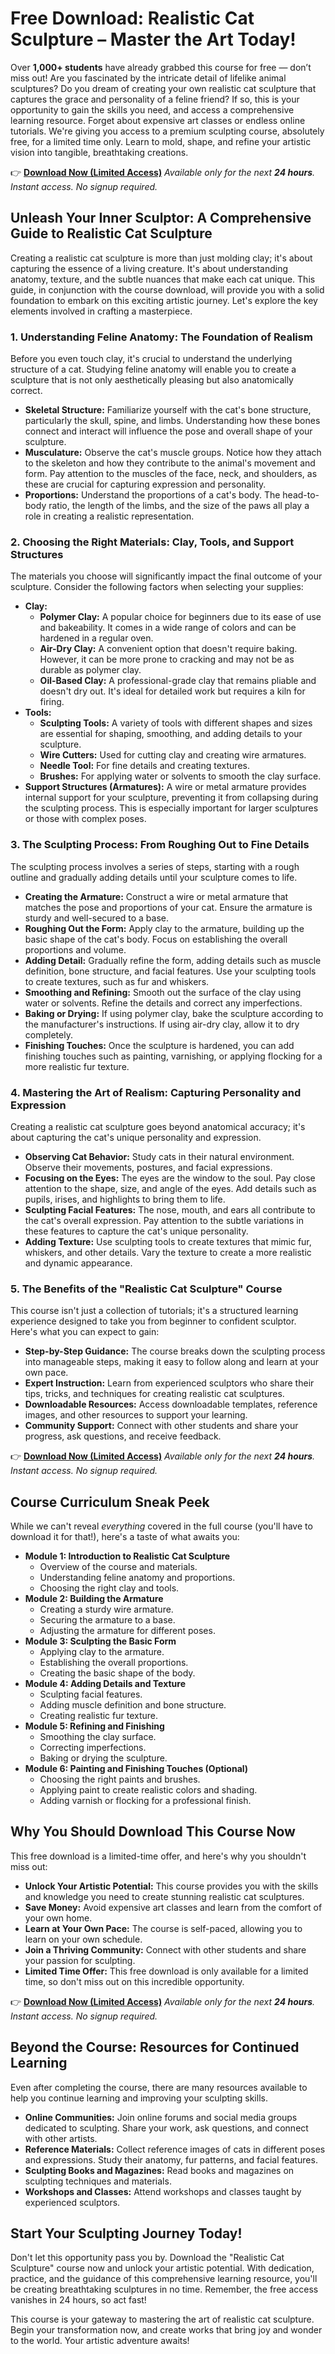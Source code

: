 # Free Download: Realistic Cat Sculpture – Master the Art Today!

Over **1,000+ students** have already grabbed this course for free — don’t miss out!
Are you fascinated by the intricate detail of lifelike animal sculptures? Do you dream of creating your own realistic cat sculpture that captures the grace and personality of a feline friend? If so, this is your opportunity to gain the skills you need, and access a comprehensive learning resource. Forget about expensive art classes or endless online tutorials. We're giving you access to a premium sculpting course, absolutely free, for a limited time only. Learn to mold, shape, and refine your artistic vision into tangible, breathtaking creations.

👉 **[Download Now (Limited Access)](https://udemywork.com/realistic-cat-sculpture)**
_Available only for the next **24 hours**. Instant access. No signup required._

## Unleash Your Inner Sculptor: A Comprehensive Guide to Realistic Cat Sculpture

Creating a realistic cat sculpture is more than just molding clay; it's about capturing the essence of a living creature. It's about understanding anatomy, texture, and the subtle nuances that make each cat unique. This guide, in conjunction with the course download, will provide you with a solid foundation to embark on this exciting artistic journey. Let's explore the key elements involved in crafting a masterpiece.

### 1. Understanding Feline Anatomy: The Foundation of Realism

Before you even touch clay, it's crucial to understand the underlying structure of a cat. Studying feline anatomy will enable you to create a sculpture that is not only aesthetically pleasing but also anatomically correct.

*   **Skeletal Structure:** Familiarize yourself with the cat's bone structure, particularly the skull, spine, and limbs. Understanding how these bones connect and interact will influence the pose and overall shape of your sculpture.
*   **Musculature:** Observe the cat's muscle groups. Notice how they attach to the skeleton and how they contribute to the animal's movement and form. Pay attention to the muscles of the face, neck, and shoulders, as these are crucial for capturing expression and personality.
*   **Proportions:** Understand the proportions of a cat's body. The head-to-body ratio, the length of the limbs, and the size of the paws all play a role in creating a realistic representation.

### 2. Choosing the Right Materials: Clay, Tools, and Support Structures

The materials you choose will significantly impact the final outcome of your sculpture. Consider the following factors when selecting your supplies:

*   **Clay:**
    *   **Polymer Clay:** A popular choice for beginners due to its ease of use and bakeability. It comes in a wide range of colors and can be hardened in a regular oven.
    *   **Air-Dry Clay:** A convenient option that doesn't require baking. However, it can be more prone to cracking and may not be as durable as polymer clay.
    *   **Oil-Based Clay:** A professional-grade clay that remains pliable and doesn't dry out. It's ideal for detailed work but requires a kiln for firing.
*   **Tools:**
    *   **Sculpting Tools:** A variety of tools with different shapes and sizes are essential for shaping, smoothing, and adding details to your sculpture.
    *   **Wire Cutters:** Used for cutting clay and creating wire armatures.
    *   **Needle Tool:** For fine details and creating textures.
    *   **Brushes:** For applying water or solvents to smooth the clay surface.
*   **Support Structures (Armatures):** A wire or metal armature provides internal support for your sculpture, preventing it from collapsing during the sculpting process. This is especially important for larger sculptures or those with complex poses.

### 3. The Sculpting Process: From Roughing Out to Fine Details

The sculpting process involves a series of steps, starting with a rough outline and gradually adding details until your sculpture comes to life.

*   **Creating the Armature:** Construct a wire or metal armature that matches the pose and proportions of your cat. Ensure the armature is sturdy and well-secured to a base.
*   **Roughing Out the Form:** Apply clay to the armature, building up the basic shape of the cat's body. Focus on establishing the overall proportions and volume.
*   **Adding Detail:** Gradually refine the form, adding details such as muscle definition, bone structure, and facial features. Use your sculpting tools to create textures, such as fur and whiskers.
*   **Smoothing and Refining:** Smooth out the surface of the clay using water or solvents. Refine the details and correct any imperfections.
*   **Baking or Drying:** If using polymer clay, bake the sculpture according to the manufacturer's instructions. If using air-dry clay, allow it to dry completely.
*   **Finishing Touches:** Once the sculpture is hardened, you can add finishing touches such as painting, varnishing, or applying flocking for a more realistic fur texture.

### 4. Mastering the Art of Realism: Capturing Personality and Expression

Creating a realistic cat sculpture goes beyond anatomical accuracy; it's about capturing the cat's unique personality and expression.

*   **Observing Cat Behavior:** Study cats in their natural environment. Observe their movements, postures, and facial expressions.
*   **Focusing on the Eyes:** The eyes are the window to the soul. Pay close attention to the shape, size, and angle of the eyes. Add details such as pupils, irises, and highlights to bring them to life.
*   **Sculpting Facial Features:** The nose, mouth, and ears all contribute to the cat's overall expression. Pay attention to the subtle variations in these features to capture the cat's unique personality.
*   **Adding Texture:** Use sculpting tools to create textures that mimic fur, whiskers, and other details. Vary the texture to create a more realistic and dynamic appearance.

### 5. The Benefits of the "Realistic Cat Sculpture" Course

This course isn't just a collection of tutorials; it's a structured learning experience designed to take you from beginner to confident sculptor. Here's what you can expect to gain:

*   **Step-by-Step Guidance:** The course breaks down the sculpting process into manageable steps, making it easy to follow along and learn at your own pace.
*   **Expert Instruction:** Learn from experienced sculptors who share their tips, tricks, and techniques for creating realistic cat sculptures.
*   **Downloadable Resources:** Access downloadable templates, reference images, and other resources to support your learning.
*   **Community Support:** Connect with other students and share your progress, ask questions, and receive feedback.

👉 **[Download Now (Limited Access)](https://udemywork.com/realistic-cat-sculpture)**
_Available only for the next **24 hours**. Instant access. No signup required._

## Course Curriculum Sneak Peek

While we can't reveal *everything* covered in the full course (you'll have to download it for that!), here's a taste of what awaits you:

*   **Module 1: Introduction to Realistic Cat Sculpture**
    *   Overview of the course and materials.
    *   Understanding feline anatomy and proportions.
    *   Choosing the right clay and tools.
*   **Module 2: Building the Armature**
    *   Creating a sturdy wire armature.
    *   Securing the armature to a base.
    *   Adjusting the armature for different poses.
*   **Module 3: Sculpting the Basic Form**
    *   Applying clay to the armature.
    *   Establishing the overall proportions.
    *   Creating the basic shape of the body.
*   **Module 4: Adding Details and Texture**
    *   Sculpting facial features.
    *   Adding muscle definition and bone structure.
    *   Creating realistic fur texture.
*   **Module 5: Refining and Finishing**
    *   Smoothing the clay surface.
    *   Correcting imperfections.
    *   Baking or drying the sculpture.
*   **Module 6: Painting and Finishing Touches (Optional)**
    *   Choosing the right paints and brushes.
    *   Applying paint to create realistic colors and shading.
    *   Adding varnish or flocking for a professional finish.

## Why You Should Download This Course Now

This free download is a limited-time offer, and here's why you shouldn't miss out:

*   **Unlock Your Artistic Potential:** This course provides you with the skills and knowledge you need to create stunning realistic cat sculptures.
*   **Save Money:** Avoid expensive art classes and learn from the comfort of your own home.
*   **Learn at Your Own Pace:** The course is self-paced, allowing you to learn on your own schedule.
*   **Join a Thriving Community:** Connect with other students and share your passion for sculpting.
*   **Limited Time Offer:** This free download is only available for a limited time, so don't miss out on this incredible opportunity.

👉 **[Download Now (Limited Access)](https://udemywork.com/realistic-cat-sculpture)**
_Available only for the next **24 hours**. Instant access. No signup required._

## Beyond the Course: Resources for Continued Learning

Even after completing the course, there are many resources available to help you continue learning and improving your sculpting skills.

*   **Online Communities:** Join online forums and social media groups dedicated to sculpting. Share your work, ask questions, and connect with other artists.
*   **Reference Materials:** Collect reference images of cats in different poses and expressions. Study their anatomy, fur patterns, and facial features.
*   **Sculpting Books and Magazines:** Read books and magazines on sculpting techniques and materials.
*   **Workshops and Classes:** Attend workshops and classes taught by experienced sculptors.

## Start Your Sculpting Journey Today!

Don't let this opportunity pass you by. Download the "Realistic Cat Sculpture" course now and unlock your artistic potential. With dedication, practice, and the guidance of this comprehensive learning resource, you'll be creating breathtaking sculptures in no time. Remember, the free access vanishes in 24 hours, so act fast!

This course is your gateway to mastering the art of realistic cat sculpture. Begin your transformation now, and create works that bring joy and wonder to the world. Your artistic adventure awaits!
